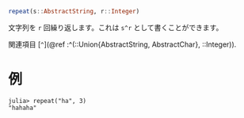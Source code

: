 ```julia
repeat(s::AbstractString, r::Integer)
```

文字列を `r` 回繰り返します。これは `s^r` として書くことができます。

関連項目 [`^`](@ref :^(::Union{AbstractString, AbstractChar}, ::Integer)).

# 例

```jldoctest
julia> repeat("ha", 3)
"hahaha"
```
